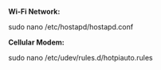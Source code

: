 **Wi-Fi Network:**

sudo nano /etc/hostapd/hostapd.conf

**Cellular Modem:**

sudo nano /etc/udev/rules.d/hotpiauto.rules
